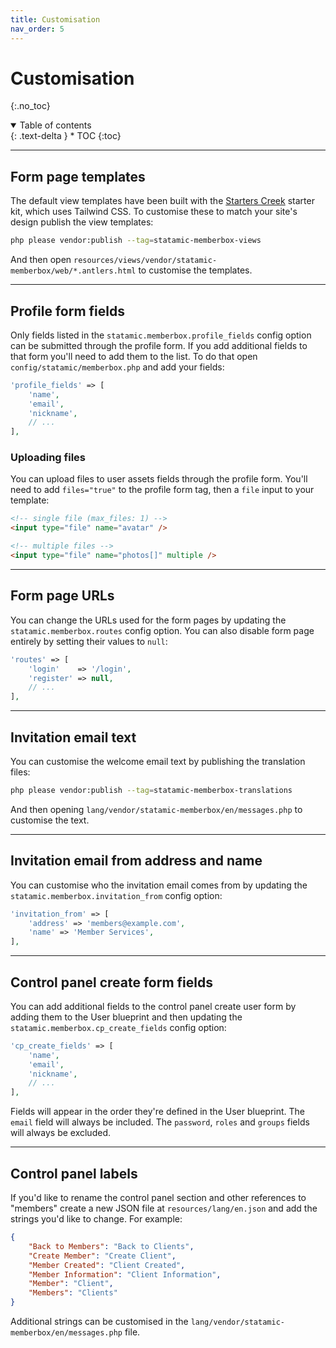 ```yaml
---
title: Customisation
nav_order: 5
---
```


# Customisation
{:.no_toc}

<details open markdown="block">
  <summary>
      Table of contents
  </summary>
  {: .text-delta }
* TOC
{:toc}
</details>

---

## Form page templates

The default view templates have been built with the [Starters Creek](https://statamic.com/starter-kits/statamic/starters-creek) starter kit, which uses Tailwind CSS. To customise these to match your site's design publish the view templates:

```bash
php please vendor:publish --tag=statamic-memberbox-views
```

And then open `resources/views/vendor/statamic-memberbox/web/*.antlers.html` to customise the templates.

---

## Profile form fields

Only fields listed in the `statamic.memberbox.profile_fields` config option can be submitted through the profile form. If you add additional fields to that form you'll need to add them to the list. To do that open `config/statamic/memberbox.php` and add your fields:

```php
'profile_fields' => [
    'name',
    'email',
    'nickname',
    // ...
],
```

### Uploading files

You can upload files to user assets fields through the profile form. You'll need to add `files="true"` to the profile form tag, then a `file` input to your template:

```html
<!-- single file (max_files: 1) -->
<input type="file" name="avatar" />

<!-- multiple files -->
<input type="file" name="photos[]" multiple />
```

---

## Form page URLs

You can change the URLs used for the form pages by updating the `statamic.memberbox.routes` config option. You can also disable form page entirely by setting their values to `null`:

```php
'routes' => [
    'login'    => '/login',
    'register' => null,
    // ...
],
```

---

## Invitation email text

You can customise the welcome email text by publishing the translation files:

```bash
php please vendor:publish --tag=statamic-memberbox-translations
```

And then opening `lang/vendor/statamic-memberbox/en/messages.php` to customise the text.

---

## Invitation email from address and name

You can customise who the invitation email comes from by updating the `statamic.memberbox.invitation_from` config option:

```php
'invitation_from' => [
    'address' => 'members@example.com',
    'name' => 'Member Services',
],
```

---

## Control panel create form fields

You can add additional fields to the control panel create user form by adding them to the User blueprint and then updating the `statamic.memberbox.cp_create_fields` config option:

```php
'cp_create_fields' => [
    'name',
    'email',
    'nickname',
    // ...
],
```

Fields will appear in the order they're defined in the User blueprint. The `email` field will always be included. The `password`, `roles` and `groups` fields will always be excluded.

---

## Control panel labels

If you'd like to rename the control panel section and other references to "members" create a new JSON file at `resources/lang/en.json` and add the strings you'd like to change. For example:

```json
{
    "Back to Members": "Back to Clients",
    "Create Member": "Create Client",
    "Member Created": "Client Created",
    "Member Information": "Client Information",
    "Member": "Client",
    "Members": "Clients"
}
```

Additional strings can be customised in the `lang/vendor/statamic-memberbox/en/messages.php` file.